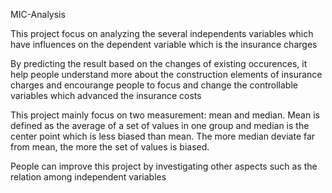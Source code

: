 MIC-Analysis

This project focus on analyzing the several independents variables which have influences on the dependent variable which is the insurance charges

By predicting the result based on the changes of existing occurences, it help people understand more about the construction elements of insurance charges
and encourange people to focus and change the controllable variables which advanced the insurance costs

This project mainly focus on two measurement: mean and median. Mean is defined as the average of a set of values in one group and median is the center point which is less biased than mean. The more median deviate far from mean, the more the set of values is biased.

People can improve this project by investigating other aspects such as the relation among independent variables
